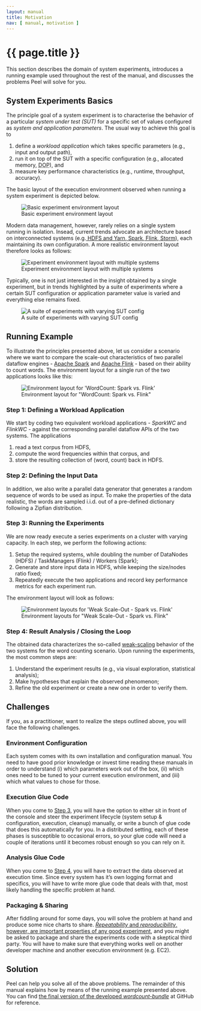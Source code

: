 ```yaml
---
layout: manual
title: Motivation
nav: [ manual, motivation ]
---
```


# {{ page.title }}

This section describes the domain of system experiments, introduces a running example used throughout the rest of the manual, and discusses the problems Peel will solve for you.

## System Experiments Basics

The principle goal of a system experiment is to characterise the behavior of a particular *system under test (SUT)* for a specific set of values configured as *system and application parameters*. The usual way to achieve this goal is to 

1. define a *workload application* which takes specific parameters (e.g., input and output path),
2. run it on top of the SUT with a specific configuration (e.g., allocated memory, <acronym title="degree of parallelism">DOP</acronym>), and 
3. measure key performance characteristics (e.g., runtime, throughput, accuracy). 

The basic layout of the execution environment observed when running a system experiment is depicted below.

<div class="row">
    <figure class="large-7 large-centered medium-8 medium-centered small-10 small-centered columns">
        <img src="{{ site.baseurl }}/img/env_basic_simple.svg" title="Basic experiment environment layout" alt="Basic experiment environment layout" /><br />
        <figcaption>Basic experiment environment layout</figcaption>
    </figure>
</div>

Modern data management, however, rarely relies on a single system running in isolation. Insead, current trends advocate an architecture based on interconnected systems (e.g.[ HDFS and Yarn](http://hadoop.apache.org),[ Spark](http://spark.apache.org/),[ Flink](http://flink.apache.org/),[ Storm](https://storm.apache.org/)), each maintaining its own configuration. A more realistic environment layout therefore looks as follows:

<div class="row">
    <figure class="large-7 large-centered medium-8 medium-centered small-10 small-centered columns">
        <img src="{{ site.baseurl }}/img/env_basic.svg" title="Experiment environment layout with multiple systems" alt="Experiment environment layout with multiple systems" /><br />
        <figcaption>Experiment environment layout with multiple systems</figcaption>
    </figure>
</div>

Typically, one is not just interested in the insight obtained by a single experiment, but in trends highlighted by a suite of experiments where a certain SUT configuration or application parameter value is varied and everything else remains fixed.

<div class="row">
    <figure class="large-9 large-centered medium-10 medium-centered small-12 small-centered columns">
        <img src="{{ site.baseurl }}/img/env_basic_series.svg" title="A suite of experiments with varying SUT config" alt="A suite of experiments with varying SUT config" /><br />
        <figcaption>A suite of experiments with varying SUT config</figcaption>
    </figure>
</div>

## Running Example

To illustrate the principles presented above, let us consider a scenario where we want to compare the scale-out characteristics of two parallel dataflow engines - [Apache Spark](http://spark.apache.org/) and [Apache Flink](http://flink.apache.org/) - based on their ability to count words. 
The environment layout for a single run of the two applications looks like this:

<div class="row">
    <figure class="large-7 large-centered medium-8 medium-centered small-10 small-centered columns">
        <img src="{{ site.baseurl }}/img/env_wc.svg" title="Environment layout for 'WordCount: Spark vs. Flink'" alt="Environment layout for 'WordCount: Spark vs. Flink'" /><br />
        <figcaption>Environment layout for "WordCount: Spark vs. Flink"</figcaption>
    </figure>
</div>

### Step 1: Defining a Workload Application

We start by coding two equivalent workload applications - *SparkWC* and *FlinkWC* - against the corresponding parallel dataflow APIs of the two systems. The applications

1. read a text corpus from HDFS, 
2. compute the word frequencies within that corpus, and 
3. store the resulting collection of (word, count) back in HDFS. 

### Step 2: Defining the Input Data

In addition, we also write a parallel data generator that generates a random sequence of words to be used as input. To make the properties of the data realistic, the words are sampled i.i.d. out of a pre-defined dictionary following a Zipfian distribution.

### Step 3: Running the Experiments

We are now ready execute a series experiments on a cluster with varying capacity. In each step, we perform the following actions:

1. Setup the required systems, while doubling the number of DataNodes (HDFS) / TaskManagers (Flink) / Workers (Spark);
2. Generate and store input data in HDFS, while keeping the size/nodes ratio fixed;
3. Repeatedly execute the two applications and record key performance metrics for each experiment run.

The environment layout will look as follows:

<div class="row">
    <figure class="large-9 large-centered medium-10 medium-centered small-12 small-centered columns">
        <img src="{{ site.baseurl }}/img/env_wc_series.svg" title="Environment layouts for 'Weak Scale-Out - Spark vs. Flink'" alt="Environment layouts for 'Weak Scale-Out - Spark vs. Flink'" /><br />
        <figcaption>Environment layouts for "Weak Scale-Out - Spark vs. Flink"</figcaption>
    </figure>
</div>

### Step 4: Result Analysis / Closing the Loop

The obtained data characterizes the so-called [weak-scaling](https://en.wikipedia.org/wiki/Scalability#Weak_versus_strong_scaling) behavior of the two systems for the word counting scenario. Upon running the experiments, the most common steps are:

1. Understand the experiment results (e.g., via visual exploration, statistical analysis);
2. Make hypotheses that explain the observed phenomenon;
3. Refine the old experiment or create a new one in order to verify them.

## Challenges

If you, as a practitioner, want to realize the steps outlined above, you will face the following challenges.

### Environment Configuration

Each system comes with its own installation and configuration manual. You need to have good prior knowledge or invest time reading these manuals in order to understand (i) which parameters work out of the box, (ii) which ones need to be tuned to your current execution environment, and (iii) which what values to chose for those.

### Execution Glue Code

When you come to [Step 3](#step-3-running-the-experiments), you will have the option to either sit in front of the console and steer the experiment lifecycle (system setup & configuration, execution, cleanup) manually, or write a bunch of glue code that does this automatically for you. In a distributed setting, each of these phases is susceptible to occasional errors, so your glue code will need a couple of iterations until it becomes robust enough so you can rely on it.

### Analysis Glue Code

When you come to [Step 4](#step-4-result-analysis--closing-the-loop), you will have to extract the data observed at execution time. Since every system has it’s own logging format and specifics, you will have to write more glue code that deals with that, most likely handling the specific problem at hand.

### Packaging &amp; Sharing

After fiddling around for some days, you will solve the problem at hand and produce some nice charts to share. [*Repeatability* and *reproducibility*, however, are important properties of any good experiment](http://www.tpc.org/tpctc/tpctc2009/tpctc2009-03.pdf), and you might be asked to package and share the experiments code with a skeptical third party. You will have to make sure that everything works well on another developer machine and another execution environment (e.g. EC2).

## Solution

Peel can help you solve all of the above problems. The remainder of this manual explains how by means of the running example presented above. You can find [the final version of the developed *wordcount-bundle*](https://github.com/stratosphere/wordcount-bundle) at GitHub for reference.